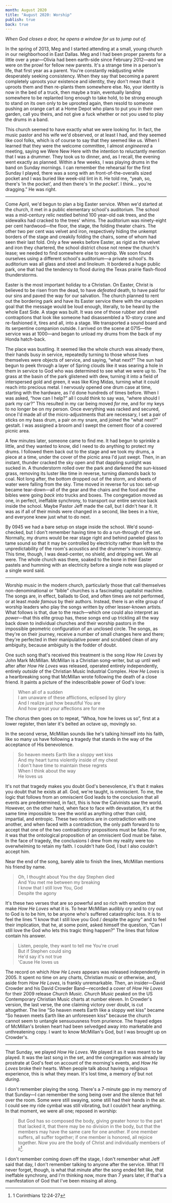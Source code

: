 ```yaml
---
month: August 2020
title: "August 2020: Worship"
publish: true
back: true
---
```


_When God closes a door, he opens a window for us to jump out of._

<!--more-->

In the spring of 2013, Meg and I started attending at a small, young
church in our neighborhood in East Dallas. Meg and I had been proper
parents for a little over a year—Olivia had been earth-side since
February 2012—and we were on the prowl for fellow new parents. It's a
strange time in a person's life, that first year as a parent. You're
constantly reädjusting while desperately seeking consistency. When
they say that becoming a parent completely uproots your existence and
identity, they don't mean that it uproots them and then re-plants them
somewhere else. No, your identity is now in the bed of a truck, then
maybe a train, eventually landing somewhere to be replanted long
enough to take hold, to be strong enough to stand on its own only to
be uprooted again, then resold to someone pushing an orange cart at a
Home Depot who plans to put you in their own garden, call you theirs,
and not give a fuck whether or not you used to play the drums in a
band.

This church seemed to have exactly what we were looking for. In fact,
the music pastor and his wife we'd observed, or at least I had, and
they seemed like cool folks, which is of course to say that they
seemed like us. When I learned that they were the welcome committee, I
almost _engineered_ a meeting, saying we Were New Here with the
intention to reluctantly mention that I was a drummer. They took us to
dinner, and, as I recall, the evening went exactly as planned. Within
a few weeks, I was playing drums in the band on Sunday mornings. I can
remember the rehearsal for the first Sunday I played, there was a song
with an front-of-the-overalls sized pocket and I was buried like
week-old lint in it. He told me, “yeah, so, there's ‘in the pocket’,
and then there's ‘_in the pocket_’. I think… you're dragging.” He was
right.

---

Come April, we'd begun to plan a big Easter service. When we'd started
at the church, it met in a public elementary school's auditorium. The
school was a mid-century relic nestled behind 100 year-old oak trees,
and the sidewalks had cracked to the trees' whims. The auditorium was
ninety-eight per cent hardwood—the floor, the stage, the folding
theater chairs. The other two per cent was velvet and iron,
respectively hiding the unkempt borders of the stage and creakily
folding the chairs, some of whom had seen their last fold. Only a few
weeks before Easter, as rigid as the velvet and iron they chartered,
the school district chose not renew the church's lease; we needed to
find somewhere else to worship. We soon found ourselves using a
different school's auditorium—a private school's. Its auditorium was
all glass and steel and linoleum. It bordered a huge public park, one
that had the tendency to flood during the Texas prairie flash-flood
thunderstorms.

Easter is the most important holiday to a Christian. On Easter, Christ
is believed to be risen from the dead, to have _defeated_ death, to
have paid for our sins and paved the way for our salvation. The church
planned to rent out the bordering park and have its Easter service
there with the unspoken goal that the message would be loud enough,
literally, to be heard by the whole East Side. A stage was built. It
was one of those rubber and steel contraptions that look like someone
had disassembled a 10-story crane and re-fashioned it, tires and all,
into a stage. We transported a sound board and its serpentine
companion outside. I arrived on the scene at 0715—the service was at
1000—and began to unload my drums from the back of my Honda
hatch-back.

The place was bustling. It seemed like the whole church was already
there, their hands busy in service, repeatedly turning to those whose
lives themselves were objects of service, and saying, “what next?” The
sun had begun to peek through a layer of Spring clouds like it was
searing a hole in them in service to God who was determined to see
what we were up to. The grass at the basin of the park glistened with
dew, turning it into a field of interspersed gold and green, it was
like King Midas, turning what it could reach into precious metal. I
nervously opened one drum case at time, starting with the hardware, as
I'd done hundreds of times before. When I was asked, “how can I help?”
all I could think to say was, “where should I park my car?” This
resulted in my car being moved _for_ me, and for my keys to no longer
be on my person. Once everything was racked and secured, once I'd made
all of the micro-adjustments that are necessary, I set a pair of
sticks on my bass drum, a pair on my snare, and joined the ”what
next?” gestalt. I was assigned a broom and I swept the cement floor of
a covered picnic area.

A few minutes later, someone came to find me. It had begun to sprinkle
a little, and they wanted to know, did I need to do anything to
protect my drums. I followed them back out to the stage and we took my
drums, a piece at a time, under the cover of the picnic area I'd just
swept. Then, in an instant, thunder cracked the sky open and that
dappling sunlight was sucked in. A thunderstorm rolled over the park
and darkened the sun-kissed grass, removing its luster like time in
reverse, turning diamonds back to coal. Not long after, the bottom
dropped out of the storm, and sheets of water were falling from the
sky. Time moved in reverse for us too: set-up became tear-down—all of
the gear and the chairs and the food and the bibles were going _back_
into trucks and boxes. The congregation moved as one, in perfect,
ineffable synchrony, to transport our entire service back inside the
school. Maybe Pastor Jeff made the call, but I didn't hear it. It was
as if all of their minds were changed in a second, like bees in a
hive, and everyone knew just what to do next.

By 0945 we had a bare setup on stage inside the school. We'd
sound-checked, but I don't remember having time to do a run-through of
the set. Normally, my drums would be rear stage right and behind
paneled glass to tame sound so that it may be controlled by
electricity rather than left to the unpredictability of the room's
acoustics and the drummer's inconsistency. This time, though, I was
dead-center, no shield, and dripping wet. We all were. The whole
church was there, soaked to the bone in their Easter pastels and
humming with an electricity before a single note was played or a
single word said.

---

Worship music in the modern church, particularly those that call
themselves non-denominational or “bible” churches is a fascinating
capitalist machine. The songs are, in effect, ballads to God, and
often times are not performed, or at least _made famous_ by their
authors. Instead, there is an elite group of worship leaders who play
the songs written by other lesser-known artists. What follows is that,
due to the reach—which one could also interpret as _power_—that this
elite group has, these songs end up trickling all the way back down to
individual churches and their worship pastors in the impossible
geometric configuration of an unclosed circle. The songs, as they're
on their journey, receive a number of small changes here and there;
they're perfected in their manipulative power and scrubbed clean of
any ambiguity, because ambiguity is the fodder of doubt.

One such song that's received this treatment is the song _How He
Loves_ by John Mark McMillan. McMillan is a Christian song-writer, but
up until well after after _How He Loves_ was released, operated
entirely independently, entirely _outside_ of the Christian Music
Industrial Complex. _How He Loves_ is a heartbreaking song that
McMillan wrote following the death of a close friend. It paints a
picture of the indescribable power of God's love:

> When all of a sudden <br>
> I am unaware of these afflictions, eclipsed by glory <br>
> And I realize just how beautiful You are <br>
> And how great your affections are for me

The chorus then goes on to repeat, “Whoa, how he loves us so”, first
at a lower register, then later it's belted an octave up, movingly so.

In the second verse, McMillan sounds like he's talking himself into
his faith, like so many us have following a tragedy that stands in the
way of the acceptance of His benevolence.

> So heaven meets Earth like a sloppy wet kiss <br>
> And my heart turns violently inside of my chest <br>
> I don't have time to maintain these regrets <br>
> When I think about the way <br>
> He loves us

It's not that tragedy makes you doubt God's benevolence, it's that it
makes you doubt that he exists at all. God, we're taught, is
omniscient. To me, the logic that follows from an omniscient God leads
to the conclusion that all events are predetermined, in fact, this is
how the Calvinists saw the world. However, on the other hand, when
face to face with devastation, it's at the same time impossible to see
the world as anything other than cold, impartial, and entropic. These
two notions are in contradiction with one another, and when faced with
a contradiction, the only path forward to to accept that one of the
two contradictory propositions must be false. For me, it was that the
ontological proposition of an omniscient God must be false. In the
face of tragedy, the conclusions I drew from my reality were too
overwhelming to retain my faith. I couldn't hate God, I but I also
couldn't accept him.

Near the end of the song, barely able to finish the lines, McMillan
mentions his friend by name.

> Oh, I thought about You the day Stephen died <br>
> And You met me between my breaking <br>
> I know that I still love You, God <br>
> Despite the agony

It's these two verses that are so powerful and so rich with emotion
that make _How He Loves_ what it is. To hear McMillan audibly cry and
to cry out to God is to be him, to be anyone who's suffered
catastrophic loss. It is to feel the lines “I know that I still love
you God / despite the agony” and to feel their implication, that he,
at some point, asked himself the question, “Can I still love the God
who lets this tragic thing happen?” The lines that follow contain his
answer.

> Listen, people, they want to tell me You're cruel <br>
> But if Stephen could sing <br>
> He'd say it's not true <br>
> 'Cause He loves us

The record on which _How He Loves_ appears was released independently
in 2005. It spent no time on any charts, Christian music or otherwise,
and, aside from _How He Loves_, is frankly unremarkable. Then, an
insider—David Crowder and his David Crowder Band—recorded a cover of
_How He Loves_ for their 2009 release _Church Music_. _Church Music_
peaked on the US Contemporary Christian Music charts at number
eleven. In Crowder's version, the last verse, the one claiming victory
over doubt, is cut altogether. The line “So heaven meets Earth like a
sloppy wet kiss” became “So heaven meets Earth like an unforeseen
kiss” because the church cannot seem to untangle sensuousness from
prurience. The frayed edges of McMillan's broken heart had been
selvedged away into marketable and unthreatening copy. I want to know
McMillan's God, but I was brought up on Crowder's.

---

That Sunday, we played _How He Loves_. We played it as it was meant to
be played. It was the last song in the set, and the congregation was
already lay prostrate at God's feet on account of the morning's
events, and _How He Loves_ broke their hearts. When people talk about
having a religious experience, this is what they mean. It's lost time,
a memory _of_ but not _during_.

I don't remember playing the song. There's a 7-minute gap in my memory
of that Sunday—I can remember the song being over and the silence that
fell over the room. Some were still swaying, some still had their
hands in the air. I could see my ride cymbal was still vibrating, but
I couldn't hear anything. In that moment, we were all one; reposed in
worship:

>  But God has so composed the body, giving greater honor to the part
>  that lacked it, that there may be no division in the body, but that
>  the members may have the same care for one another. If one member
>  suffers, all suffer together; if one member is honored, all
>  rejoice together. Now you are the body of Christ and individually
>  members of it[^1].

I don't remember coming down off the stage, I don't remember what Jeff
said that day, I don't remember talking to anyone after the
service. What I'll never forget, though, is what that minute after the
song ended felt like, that ineffable synchrony, and I'm thinking now,
more than 7 years later, if that's a manifestation of God that I've
been missing all along.

[^1]: 1 Corinthians 12:24-27
